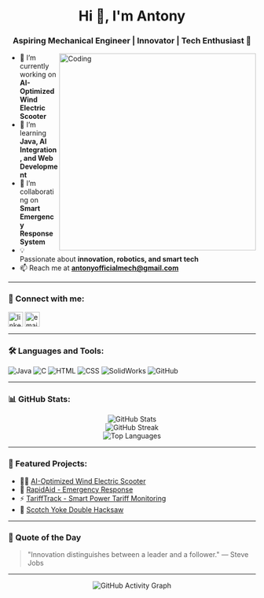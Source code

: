 <h1 align="center">Hi 👋, I'm Antony</h1>
<h3 align="center">Aspiring Mechanical Engineer | Innovator | Tech Enthusiast 🚀</h3>

<img align="right" alt="Coding" width="400" src="https://i.pinimg.com/originals/f1/e7/34/f1e734f9cade86fe737a9aa404ad5677.gif" />

- 🔭 I’m currently working on **AI-Optimized Wind Electric Scooter**
- 🌱 I’m learning **Java, AI Integration, and Web Development**
- 👯 I’m collaborating on **Smart Emergency Response System**
- 💡 Passionate about **innovation, robotics, and smart tech**
- 📫 Reach me at **antonyofficialmech@gmail.com**

---

### 🚀 Connect with me:
<p align="left">
<a href="https://www.linkedin.com/in/your-linkedin/" target="blank"><img align="center" src="https://cdn-icons-png.flaticon.com/512/174/174857.png" alt="linkedin" height="30" width="30" /></a>
<a href="mailto:antonyofficialmech@gmail.com" target="blank"><img align="center" src="https://cdn-icons-png.flaticon.com/512/732/732200.png" alt="email" height="30" width="30" /></a>
</p>

---

### 🛠️ Languages and Tools:

![Java](https://img.shields.io/badge/Java-ED8B00?style=for-the-badge&logo=java&logoColor=white)
![C](https://img.shields.io/badge/C-00599C?style=for-the-badge&logo=c&logoColor=white)
![HTML](https://img.shields.io/badge/HTML-E34F26?style=for-the-badge&logo=html5&logoColor=white)
![CSS](https://img.shields.io/badge/CSS-1572B6?style=for-the-badge&logo=css3&logoColor=white)
![SolidWorks](https://img.shields.io/badge/SolidWorks-EF1C21?style=for-the-badge&logoColor=white)
![GitHub](https://img.shields.io/badge/GitHub-100000?style=for-the-badge&logo=github&logoColor=white)

---

### 📊 GitHub Stats:

<p align="center">
  <img src="https://github-readme-stats.vercel.app/api?username=927622BME002&show_icons=true&theme=tokyonight" alt="GitHub Stats" />
  <br />
  <img src="https://github-readme-streak-stats.herokuapp.com/?user=927622BME002&theme=tokyonight" alt="GitHub Streak" />
  <br />
  <img src="https://github-readme-stats.vercel.app/api/top-langs/?username=927622BME002&layout=compact&theme=tokyonight" alt="Top Languages" />
</p>

---

### 🧠 Featured Projects:

- 🚴‍♂️ [AI-Optimized Wind Electric Scooter](https://github.com/927622BME002/ai-wind-electric-scooter)
- 🚨 [RapidAid - Emergency Response](https://github.com/927622BME002/rapidaid)
- ⚡ [TariffTrack - Smart Power Tariff Monitoring](https://github.com/927622BME002/tarifftrack)
- 🔧 [Scotch Yoke Double Hacksaw](https://github.com/927622BME002/double-hacksaw)

---

### 🧠 Quote of the Day
> "Innovation distinguishes between a leader and a follower." — Steve Jobs

---

<p align="center">
  <img src="https://activity-graph.herokuapp.com/graph?username=927622BME002&theme=dracula" alt="GitHub Activity Graph" />
</p>
